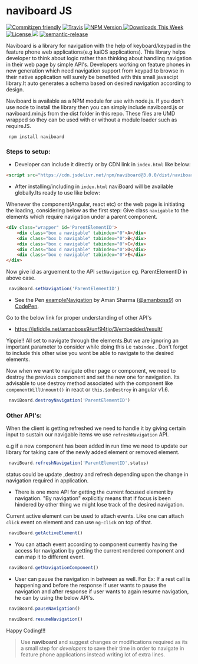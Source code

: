 # naviboard JS

[![Commitizen friendly](https://img.shields.io/badge/commitizen-friendly-brightgreen.svg)](http://commitizen.github.io/cz-cli/)
[![Travis](https://img.shields.io/travis/amanboss9/naviboard.svg)](https://travis-ci.org/amanboss9/naviboard.svg?branch=master)
[ ![NPM Version](http://img.shields.io/npm/v/naviboard.svg?style=flat) ](https://www.npmjs.com/package/naviboard)
[ ![Downloads This Week](http://img.shields.io/npm/dm/naviboard.svg?style=flat) ](https://www.npmjs.com/package/naviboard)
[ ![License](http://img.shields.io/npm/l/naviboard.svg?style=flat) ](https://www.npmjs.com/package/naviboard)
[![](https://data.jsdelivr.com/v1/package/npm/naviboard/badge)](https://www.jsdelivr.com/package/npm/naviboard)
[![semantic-release](https://img.shields.io/badge/%20%20%F0%9F%93%A6%F0%9F%9A%80-semantic--release-e10079.svg)](https://github.com/semantic-release/semantic-release)


Naviboard is a library for navigation with the help of keyboard/keypad in the feature phone web applications(e.g kaiOS applications). This library helps developer to think about logic rather than thinking about handling navigation in their web page by simple API's. Developers working on feature phones in new generation which need navigation support from keypad to browse in their native application will surely be benefited with this small javascipt library.It auto generates a schema based on desired navigation according to design.

Naviboard is available as a NPM module for use with node.js. If you don't use node to install the library then you can simply include naviboard.js or naviboard.min.js from the dist folder in this repo. These files are UMD wrapped so they can be used with or without a module loader such as requireJS.

```
 npm install naviboard
```

### Steps to setup: 
- Developer can include it directly or by CDN link in `index.html` like below:

```html
<script src="https://cdn.jsdelivr.net/npm/naviboard@3.0.0/dist/naviboard.min.js"></script>
```
- After installing/including in `index.html` naviBoard will be available globally.Its ready to use like below:

Whenever the component(Angular, react etc) or the web page is initiating the loading, considering below as the first step:
Give class `navigable` to the elements which require navigation under a parent component.

```html
<div class="wrapper" id='ParentElementID'>
    <div class="box a navigable" tabindex="0">A</div>
    <div class="box b navigable" tabindex="0">B</div>
    <div class="box c navigable" tabindex="0">C</div>
    <div class="box d navigable" tabindex="0">D</div>
    <div class="box e navigable" tabindex="0">E</div>
</div>
```
Now give id as arguement to the API `setNavigation` eg. ParentElementID in above case.

```javascript
 naviBoard.setNavigation('ParentElementID')
```
- <p data-height="265" data-theme-id="light" data-slug-hash="ZRdZxQ" data-default-tab="html,result" data-user="amanboss9" data-embed-version="2" data-pen-title="exampleNavigation" class="codepen">See the Pen <a href="https://codepen.io/amanboss9/pen/ZRdZxQ/">exampleNavigation</a> by Aman Sharma (<a href="https://codepen.io/amanboss9">@amanboss9</a>) on <a href="https://codepen.io">CodePen</a>.</p>

Go to the below link for proper understanding of other API's

- https://jsfiddle.net/amanboss9/unf94tjo/3/embedded/result/

Yippie!!
All set to navigate through the elements.But we are ignoring an important parameter to consider while doing this i.e `tabindex` . Don't forget to include this other wise you wont be able to navigate to the desired elements.

Now when we want to navigate other page or component, we need to destroy the previous component and set the new one for navigation. Its advisable to use destroy method associated with the component like `componentWillUnmount()` in react or `this.$onDestroy` in angular v1.6.

```javascript
 naviBoard.destroyNavigation('ParentElementID')
```
### Other API's: 

When the client is getting refreshed we need to handle it by giving certain input to sustain our navigable items we use `refreshNavigation` API.

e.g if a new component has been added in run time we need to update our library for taking care of the newly added element or removed element.

```javascript
 naviBoard.refreshNavigation('ParentElementID',status)
```

status could be update ,destroy and refresh depending upon the change in navigation required in application.

- There is one more API for getting the current focused element by navigation. "By navigation" explicitly means that if focus is been hindered by other thing we might lose track of the desired navigation.

Current active element can be used to attach events. Like one can attach `click` event on element and can use `ng-click` on top of that.

```javascript
 naviBoard.getActiveElement()
```

- You can attach event according to component currently having the access for navigation by getting the current rendered component and can map it to different event.


```javascript
 naviBoard.getNavigationComponent()
``` 
- User can pause the navigation in between as well. For Ex: If a rest call is happening and before the response if user wants to pause the navigation and after response if user wants to again resume navigation, he can by using the below API's.


```javascript
 naviBoard.pauseNavigation()
``` 


```javascript
 naviBoard.resumeNavigation()
``` 




Happy Coding!!!

> Use **naviboard** and suggest changes or modifications required as its a small step for *developers* to save their time in order to navigate in feature phone applications instead writing lot of extra lines.
